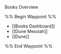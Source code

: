 Books Overview

%% Begin Waypoint %%
- [[Books Dashboard]]
- [[Dune Messiah]]
- [[Dune]]

%% End Waypoint %%